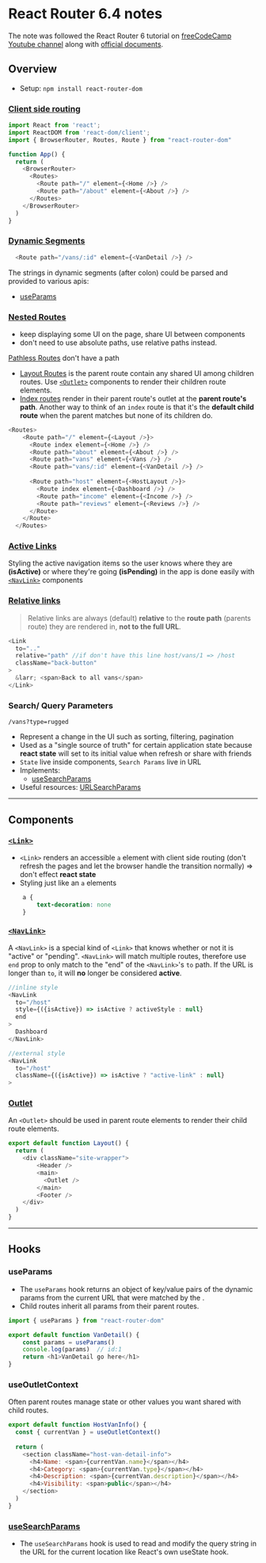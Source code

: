 # React Router 6.4 notes
The note was followed the React Router 6 tutorial on [freeCodeCamp Youtube channel](https://www.youtube.com/watch?v=nDGA3km5He4) along with [official documents](https://reactrouter.com/en/main/start/overview#client-side-routing).


## Overview
- Setup: `npm install react-router-dom`
### [Client side routing](https://reactrouter.com/en/main/start/overview#client-side-routing)
```js
import React from 'react';
import ReactDOM from 'react-dom/client';
import { BrowserRouter, Routes, Route } from "react-router-dom"

function App() {
  return (
    <BrowserRouter>
      <Routes>
        <Route path="/" element={<Home />} />
        <Route path="/about" element={<About />} />
      </Routes>
    </BrowserRouter>
  )
}
```

### [Dynamic Segments](https://reactrouter.com/en/main/start/overview#dynamic-segments)
```js
  <Route path="/vans/:id" element={<VanDetail />} />
```
The strings in dynamic segments (after colon) could be parsed and provided to various apis:

- [useParams](#useparams)

### [Nested Routes](https://reactrouter.com/en/main/start/overview#nested-routes) 
- keep displaying some UI on the page, share UI between components
- don't need to use absolute paths, use relative paths instead. 

[Pathless Routes](https://reactrouter.com/en/main/start/concepts#pathless-routes) don't have a path
  - [Layout Routes](https://reactrouter.com/en/main/start/concepts#layout-routes) is the parent route contain any shared UI among children routes. 
  Use [`<Outlet>`](#outlet) components to render their children route elements.
  - [Index routes](https://reactrouter.com/en/main/start/concepts#index-routes) render in their parent route's outlet at the **parent route's path**. Another way to think of an `index` route is that it's the **default child route** when the parent matches but none of its children do.
```js
<Routes> 
    <Route path="/" element={<Layout />}>
      <Route index element={<Home />} />
      <Route path="about" element={<About />} />
      <Route path="vans" element={<Vans />} />
      <Route path="vans/:id" element={<VanDetail />} />
      
      <Route path="host" element={<HostLayout />}>
        <Route index element={<Dashboard />} />
        <Route path="income" element={<Income />} />
        <Route path="reviews" element={<Reviews />} />
      </Route>
    </Route>
  </Routes>
```
### [Active Links](https://reactrouter.com/en/main/start/overview#active-links)
Styling the active navigation items so the user knows where they are **(isActive)** or where they're going **(isPending)** in the app is done easily with [`<NavLink>`](#navlink) components

### [Relative links](https://reactrouter.com/en/main/start/overview#relative-links) 
  > Relative links are always (default) **relative** to the **route path** (parents route) they are rendered in, **not to the full URL**. 
```js
<Link
  to=".."  
  relative="path" //if don't have this line host/vans/1 => /host
  className="back-button"
>
  &larr; <span>Back to all vans</span>
</Link>
```
### Search/ Query Parameters
`/vans?type=rugged`
- Represent a change in the UI such as sorting, filtering, pagination
- Used as a "single source of truth" for certain application state because **react state** will set to its initial value when refresh or share with friends
- `State` live inside components, `Search Params` live in URL
- Implements: 
  - [useSearchParams](https://reactrouter.com/en/main/hooks/use-search-params#usesearchparams) 
- Useful resources: [URLSearchParams](https://developer.mozilla.org/en-US/docs/Web/API/URLSearchParams)

---

## Components
### [`<Link>`](https://reactrouter.com/en/main/components/link)

- `<Link>` renders an accessible `a` element with client side routing (don't refresh the pages and let the browser handle the transition normally) => don't effect **react state**
- Styling just like an `a` elements 
```css
    a {
        text-decoration: none
    }
```
### [`<NavLink>`](https://reactrouter.com/en/main/components/nav-link) 
A ``<NavLink>`` is a special kind of `<Link>` that knows whether or not it is "active" or "pending". 
``<NavLink>`` will match multiple routes, therefore use `end` prop to only  match to the "end" of the `<NavLink>`'s `to` path. If the URL is longer than `to`, it will **no** longer be considered **active**.
```js
//inline style
<NavLink 
  to="/host"
  style={({isActive}) => isActive ? activeStyle : null}
  end
>
  Dashboard
</NavLink>

//external style
<NavLink 
  to="/host"
  className={({isActive}) => isActive ? "active-link" : null}
>
```

### [Outlet](https://reactrouter.com/en/main/components/outlet#outlet)
An `<Outlet>` should be used in parent route elements to render their child route elements.
```js
export default function Layout() {
  return (
    <div className="site-wrapper">
        <Header />
        <main>
          <Outlet />
        </main>
        <Footer />
    </div>
  )
}
```

---
## Hooks
### useParams
- The `useParams` hook returns an object of key/value pairs of the dynamic params from the current URL that were matched by the <Route path>.
- Child routes inherit all params from their parent routes.
```js
import { useParams } from "react-router-dom"

export default function VanDetail() {
    const params = useParams()
    console.log(params)  // id:1 
    return <h1>VanDetail go here</h1>
}
```
### useOutletContext
Often parent routes manage state or other values you want shared with child routes.
```js
export default function HostVanInfo() {
  const { currentVan } = useOutletContext()
  
  return (
    <section className="host-van-detail-info">
      <h4>Name: <span>{currentVan.name}</span></h4>
      <h4>Category: <span>{currentVan.type}</span></h4>
      <h4>Description: <span>{currentVan.description}</span></h4>
      <h4>Visibility: <span>public</span></h4>
    </section>
  )
}
```
### [useSearchParams](https://reactrouter.com/en/main/hooks/use-search-params#usesearchparams) 
- The `useSearchParams` hook is used to read and modify the query string in the URL for the current location like React's own useState hook.